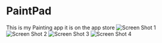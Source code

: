 # PaintPad
This is my Painting app it is on the app store
![Screen Shot 1](https://github.com/ozanmirza1/PaintPad/blob/master/DrawingApp-master/Screenshots/screen%20shot%201.png)
![Screen Shot 2](https://github.com/ozanmirza1/PaintPad/blob/master/DrawingApp-master/Screenshots/screen%20shot%202.png)
![Screen Shot 3](https://github.com/ozanmirza1/PaintPad/blob/master/DrawingApp-master/Screenshots/screen%20shot%203.png)
![Screen Shot 4](https://github.com/ozanmirza1/PaintPad/blob/master/DrawingApp-master/Screenshots/screen%20shot%204.png)
